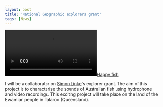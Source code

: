 ```yaml
---
layout: post
title: 'National Geographic explorers grant'
tags: [News]
---
```


[![Happy fish](/assets/vid/vlc-record-2016-05-10-13h23m25s-multigruntcam.mp4-_137.mp4)](/Desjonqu.github.io/public/vid/vlc-record-2016-05-10-13h23m25s-multigruntcam.mp4-_137.mp4 "Happy fish, click on the video for sound")

I will be a collaborator on [Simon Linke](https://www.researchgate.net/profile/Simon_Linke)'s explorer grant. The aim of this project is to characterise the sounds of Australian fish using hydrophone and video recordings. This exciting project will take place on the land of the Ewamian people in Talaroo (Queensland).
